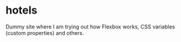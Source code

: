 # hotels

Dummy site where I am trying out how Flexbox works, CSS variables (custom properties) and others.
